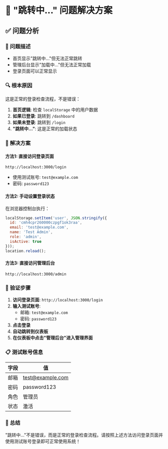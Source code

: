 # 🔧 "跳转中..." 问题解决方案

## ✅ 问题分析

### 🐛 问题描述
- 首页显示"跳转中..."但无法正常跳转
- 管理后台显示"加载中..."但无法正常加载
- 登录页面可以正常显示

### 🔍 根本原因
这是正常的登录检查流程，不是错误：
1. **首页逻辑**: 检查 `localStorage` 中的用户数据
2. **如果已登录**: 跳转到 `/dashboard`
3. **如果未登录**: 跳转到 `/login`
4. **"跳转中..."**: 这是正常的加载状态

### 🎯 解决方案

#### 方法1: 直接访问登录页面
```
http://localhost:3000/login
```
- 使用测试账号: `test@example.com`
- 密码: `password123`

#### 方法2: 手动设置登录状态
在浏览器控制台执行：
```javascript
localStorage.setItem('user', JSON.stringify({
  id: 'cmh4cpr260000czpgf1ok3raa',
  email: 'test@example.com',
  name: 'Test Admin',
  role: 'admin',
  isActive: true
}));
location.reload();
```

#### 方法3: 直接访问管理后台
```
http://localhost:3000/admin
```

### 🚀 验证步骤

1. **访问登录页面**: `http://localhost:3000/login`
2. **输入测试账号**:
   - 邮箱: `test@example.com`
   - 密码: `password123`
3. **点击登录**
4. **自动跳转到仪表板**
5. **在仪表板中点击"管理后台"进入管理界面**

### 📋 测试账号信息

| 字段 | 值 |
|------|-----|
| 邮箱 | test@example.com |
| 密码 | password123 |
| 角色 | 管理员 |
| 状态 | 激活 |

### 🎉 总结

"跳转中..."不是错误，而是正常的登录检查流程。请按照上述方法访问登录页面并使用测试账号登录即可正常使用系统！
